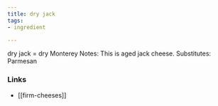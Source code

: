 ```yaml
---
title: dry jack
tags:
- ingredient

---
```

dry jack = dry Monterey Notes: This is aged jack cheese. Substitutes: Parmesan

### Links

* [[firm-cheeses]]
